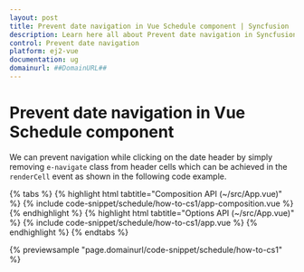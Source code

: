 ```yaml
---
layout: post
title: Prevent date navigation in Vue Schedule component | Syncfusion
description: Learn here all about Prevent date navigation in Syncfusion Vue Schedule component of Syncfusion Essential JS 2 and more.
control: Prevent date navigation 
platform: ej2-vue
documentation: ug
domainurl: ##DomainURL##
---
```


# Prevent date navigation in Vue Schedule component

We can prevent navigation while clicking on the date header by simply removing `e-navigate` class from header cells which can be achieved in the `renderCell` event as shown in the following code example.

{% tabs %}
{% highlight html tabtitle="Composition API (~/src/App.vue)" %}
{% include code-snippet/schedule/how-to-cs1/app-composition.vue %}
{% endhighlight %}
{% highlight html tabtitle="Options API (~/src/App.vue)" %}
{% include code-snippet/schedule/how-to-cs1/app.vue %}
{% endhighlight %}
{% endtabs %}
        
{% previewsample "page.domainurl/code-snippet/schedule/how-to-cs1" %}